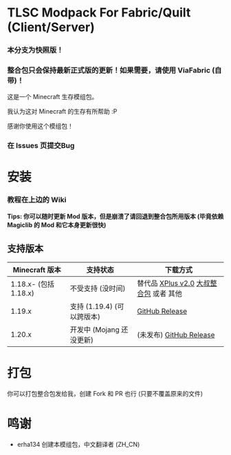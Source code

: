 # TLSC Modpack For Fabric/Quilt (Client/Server)

### 本分支为快照版！

### 整合包只会保持最新正式版的更新！如果需要，请使用 ViaFabric (自带)！

这是一个 Minecraft 生存模组包。

我认为这对 Minecraft 的生存有所帮助 :P

感谢你使用这个模组包！

### 在 Issues 页提交Bug

# 安装
### 教程在上边的 Wiki

**Tips: 你可以随时更新 Mod 版本，但是崩溃了请回退到整合包所用版本 (毕竟依赖 Magiclib 的 Mod 和它本身更新很快)**

## 支持版本
| Minecraft 版本 | 支持状态     | 下载方式                                                                                                                                                                            |
|------------|----------|-------------------------------------------------------------------------------------------------------------------------------------------------------------------------------------|
| 1.18.x- (包括1.18.x)     | 不受支持 (没时间) | 替代品 [XPlus v2.0](https://beta.mcbbs.net/resource/modpack/eerqnkj3/releases)    [大叔整合包](https://www.bilibili.com/video/BV1Ra411t76V/)  或者 其他                                                      |
| 1.19.x | 支持 (1.19.4) (可以跨版本) | [GitHub Release](https://github.com/erha134/TLSCSurvivalModpack1/releases/tag/v1.0)    |
| 1.20.x   | 开发中 (Mojang 还没更新) | (未发布) [GitHub Release](https://github.com/erha134/TLSCSurvivalModpack1/releases/tag/v1.0)  |

# 打包
你可以打包整合包发给我，创建 Fork 和 PR 也行 (只要不覆盖原来的文件)

# 鸣谢
- erha134   创建本模组包，中文翻译者 (ZH_CN)
